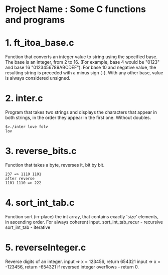 # Project Name : Some C functions and programs

# 1. ft_itoa_base.c
Function that converts an integer value to string using the specified base.
The base is an integer, from 2 to 16.
(For example, base 4 would be "0123" and base 16 "0123456789ABCDEF").
For base 10 and negative value, the resulting string is preceded with a minus sign (-).
With any other base, value is always considered unsigned.

# 2. inter.c
Program that takes two strings and displays the characters that appear in both strings, in the order they appear in the first
one. Without doubles.
```
$>./inter love folv
lov
```
# 3. reverse_bits.c
Function that takes a byte, reverses it, bit by bit.

```
237 => 1110 1101
after reverse
1101 1110 => 222
```
# 4. sort_int_tab.c
Function sort (in-place) the int array, that contains exactly 'size' elements, in ascending order.
For always coherent input.
sort_int_tab_recur - recursive
sort_int_tab - iterative

# 5. reverseInteger.c
Reverse digits of an integer.
input => x = 123456, return 654321
input => x = -123456, return -654321
if reversed integer overflows - return 0.


